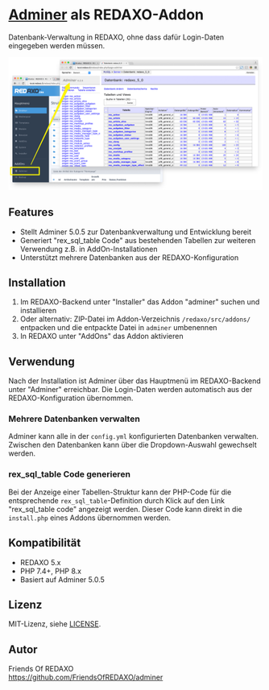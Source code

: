 # [Adminer](https://github.com/vrana/adminer) als REDAXO-Addon

Datenbank-Verwaltung in REDAXO, ohne dass dafür Login-Daten eingegeben werden müssen.

![Screenshot](https://raw.githubusercontent.com/FriendsOfREDAXO/adminer/assets/adminer.png)

## Features

- Stellt Adminer 5.0.5 zur Datenbankverwaltung und Entwicklung bereit
- Generiert "rex_sql_table Code" aus bestehenden Tabellen zur weiteren Verwendung z.B. in AddOn-Installationen
- Unterstützt mehrere Datenbanken aus der REDAXO-Konfiguration

## Installation

1. Im REDAXO-Backend unter "Installer" das Addon "adminer" suchen und installieren
2. Oder alternativ: ZIP-Datei im Addon-Verzeichnis `/redaxo/src/addons/` entpacken und die entpackte Datei in `adminer` umbenennen
3. In REDAXO unter "AddOns" das Addon aktivieren

## Verwendung

Nach der Installation ist Adminer über das Hauptmenü im REDAXO-Backend unter "Adminer" erreichbar. Die Login-Daten werden automatisch aus der REDAXO-Konfiguration übernommen.

### Mehrere Datenbanken verwalten

Adminer kann alle in der `config.yml` konfigurierten Datenbanken verwalten. Zwischen den Datenbanken kann über die Dropdown-Auswahl gewechselt werden.

### rex_sql_table Code generieren

Bei der Anzeige einer Tabellen-Struktur kann der PHP-Code für die entsprechende `rex_sql_table`-Definition durch Klick auf den Link "rex_sql_table code" angezeigt werden. Dieser Code kann direkt in die `install.php` eines Addons übernommen werden.

## Kompatibilität

- REDAXO 5.x
- PHP 7.4+, PHP 8.x
- Basiert auf Adminer 5.0.5

## Lizenz

MIT-Lizenz, siehe [LICENSE](LICENSE).

## Autor

Friends Of REDAXO  
https://github.com/FriendsOfREDAXO/adminer
